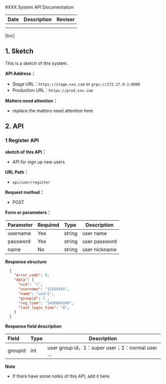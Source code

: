 #XXX System API Documentation

| Date | Description | Reviser |
| ---- | ---- | ------ |
|      |      |        |
|      |      |        |

[toc]



## 1. Sketch

This is a sketch of this system.

**API Address：**

* Stage URL：`https://stage.xxx.com` or `grpc://172.17.0.1:8000`
* Production URL：`https://prod.xxx.com`

**Matters need attention：**

* replace the matters need attention here



## 2. API

### 1 Register API 

**sketch of this API：** 

- API for sign up new users 

**URL Path：** 
- ` api/user/register `
  

**Request method：**
- POST 

**Form or parameters：** 

|Parameter|Required|Type|Description|
|:----    |:---|:----- |-----   |
|username |Yes |string | user name   |
|password |Yes |string | user password    |
|name     |No  |string | user nickname    |

 **Response structure**

``` json
  {
    "error_code": 0,
    "data": {
      "uid": "1",
      "username": "12154545",
      "name": "user1",
      "groupid": 2 ,
      "reg_time": "1436864169",
      "last_login_time": "0",
    }
  }
```

 **Response field description** 

|Field|Type|Description|
|:-----  |:-----|-----                           |
|groupid |int   |user group id，1：super user；2：normal user ... |

 **Note** 

- If there have some notes of this API, add it here.


